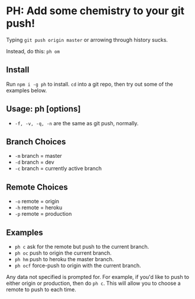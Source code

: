 # PH: Add some chemistry to your git push!

Typing `git push origin master` or arrowing through history sucks. 

Instead, do this: `ph om`

## Install
  Run `npm i -g ph` to install. `cd` into a git repo, then try out some of the examples below.

## Usage: ph [options]
- `-f, -v, -q, -n` are the same as git push, normally.

## Branch Choices
- `-m` branch = master
- `-d` branch = dev
- `-c` branch = currently active branch

## Remote Choices
- `-o` remote = origin
- `-h` remote = heroku
- `-p` remote = production

## Examples
- `ph c` ask for the remote but push to the current branch.
- `ph oc` push to origin the current branch.
- `ph hm` push to heroku the master branch.
- `ph ocf` force-push to origin with the current branch.

Any data not specified is prompted for. For example, if you'd like to push to either origin or production, then do `ph c`. This will allow you to choose a remote to push to each time.